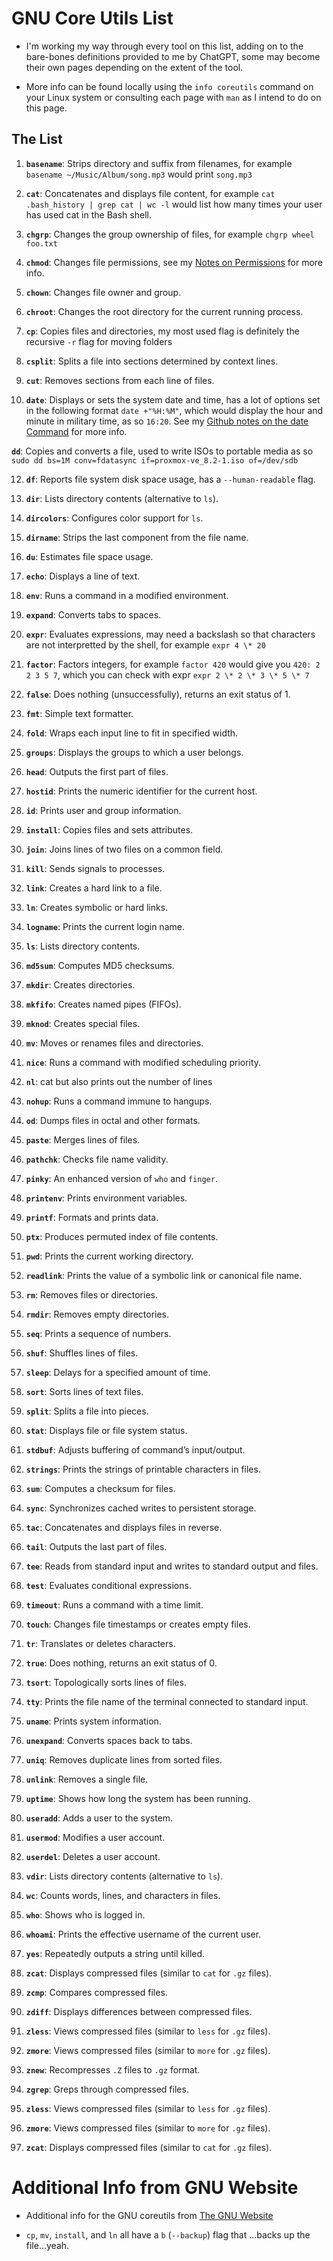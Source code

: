 GNU Core Utils List 
===================

* I'm working my way through every tool on this list, adding on to the bare-bones definitions provided to me by ChatGPT, some may become their own pages depending on the extent of the tool. 

* More info can be found locally using the `info coreutils` command on your Linux system or consulting each page with `man` as I intend to do on this page.  


The List
--------

1. **`basename`**: Strips directory and suffix from filenames, for example `basename ~/Music/Album/song.mp3` would print `song.mp3`


3. **`cat`**: Concatenates and displays file content, for example `cat .bash_history | grep cat | wc -l` would list how many times your user has used cat in the Bash shell.


4. **`chgrp`**: Changes the group ownership of files, for example `chgrp wheel foo.txt`


5. **`chmod`**: Changes file permissions, see my [Notes on Permissions]() for more info.


6. **`chown`**: Changes file owner and group.

7. **`chroot`**: Changes the root directory for the current running process.



8. **`cp`**: Copies files and directories, my most used flag is definitely the recursive `-r` flag for moving folders



9. **`csplit`**: Splits a file into sections determined by context lines.

10. **`cut`**: Removes sections from each line of files.

11. **`date`**: Displays or sets the system date and time, has a lot of options set in the following format `date +"%H:%M"`, which would display the hour and minute in military time, as so `16:20`. See my [Github notes on the date Command]() for more info. 


**`dd`**: Copies and converts a file, used to write ISOs to portable media as so `sudo dd bs=1M conv=fdatasync if=proxmox-ve_8.2-1.iso of=/dev/sdb`


12. **`df`**: Reports file system disk space usage, has a `--human-readable` flag.

13. **`dir`**: Lists directory contents (alternative to `ls`).

14. **`dircolors`**: Configures color support for `ls`.

15. **`dirname`**: Strips the last component from the file name.

16. **`du`**: Estimates file space usage.

17. **`echo`**: Displays a line of text.

18. **`env`**: Runs a command in a modified environment.

19. **`expand`**: Converts tabs to spaces.



20. **`expr`**: Evaluates expressions, may need a backslash so that characters are not interpretted by the shell, for example `expr 4 \* 20`



21. **`factor`**: Factors integers, for example `factor 420` would give you `420: 2 2 3 5 7`, which you can check with expr `expr 2 \* 2 \* 3 \* 5 \* 7` 



22. **`false`**: Does nothing (unsuccessfully), returns an exit status of 1.



23. **`fmt`**: Simple text formatter.

24. **`fold`**: Wraps each input line to fit in specified width.

25. **`groups`**: Displays the groups to which a user belongs.

26. **`head`**: Outputs the first part of files.

27. **`hostid`**: Prints the numeric identifier for the current host.

28. **`id`**: Prints user and group information.

29. **`install`**: Copies files and sets attributes.

30. **`join`**: Joins lines of two files on a common field.

31. **`kill`**: Sends signals to processes.

32. **`link`**: Creates a hard link to a file.

33. **`ln`**: Creates symbolic or hard links.

34. **`logname`**: Prints the current login name.

35. **`ls`**: Lists directory contents.

36. **`md5sum`**: Computes MD5 checksums.

37. **`mkdir`**: Creates directories.

38. **`mkfifo`**: Creates named pipes (FIFOs).

39. **`mknod`**: Creates special files.

40. **`mv`**: Moves or renames files and directories.

41. **`nice`**: Runs a command with modified scheduling priority.



42. **`nl`**: cat but also prints out the number of lines





43. **`nohup`**: Runs a command immune to hangups.

44. **`od`**: Dumps files in octal and other formats.

45. **`paste`**: Merges lines of files.

46. **`pathchk`**: Checks file name validity.

47. **`pinky`**: An enhanced version of `who` and `finger`.

48. **`printenv`**: Prints environment variables.

49. **`printf`**: Formats and prints data.

50. **`ptx`**: Produces permuted index of file contents.

51. **`pwd`**: Prints the current working directory.

52. **`readlink`**: Prints the value of a symbolic link or canonical file name.

53. **`rm`**: Removes files or directories.

54. **`rmdir`**: Removes empty directories.

55. **`seq`**: Prints a sequence of numbers.

56. **`shuf`**: Shuffles lines of files.

57. **`sleep`**: Delays for a specified amount of time.

58. **`sort`**: Sorts lines of text files.

59. **`split`**: Splits a file into pieces.

60. **`stat`**: Displays file or file system status.

61. **`stdbuf`**: Adjusts buffering of command’s input/output.

62. **`strings`**: Prints the strings of printable characters in files.

63. **`sum`**: Computes a checksum for files.

64. **`sync`**: Synchronizes cached writes to persistent storage.

65. **`tac`**: Concatenates and displays files in reverse.

66. **`tail`**: Outputs the last part of files.

67. **`tee`**: Reads from standard input and writes to standard output and files.

68. **`test`**: Evaluates conditional expressions.

69. **`timeout`**: Runs a command with a time limit.

70. **`touch`**: Changes file timestamps or creates empty files.

71. **`tr`**: Translates or deletes characters.

72. **`true`**: Does nothing, returns an exit status of 0.

73. **`tsort`**: Topologically sorts lines of files.

74. **`tty`**: Prints the file name of the terminal connected to standard input.

75. **`uname`**: Prints system information.

76. **`unexpand`**: Converts spaces back to tabs.

77. **`uniq`**: Removes duplicate lines from sorted files.

78. **`unlink`**: Removes a single file.

79. **`uptime`**: Shows how long the system has been running.

80. **`useradd`**: Adds a user to the system.

81. **`usermod`**: Modifies a user account.

82. **`userdel`**: Deletes a user account.

83. **`vdir`**: Lists directory contents (alternative to `ls`).

84. **`wc`**: Counts words, lines, and characters in files.

85. **`who`**: Shows who is logged in.

86. **`whoami`**: Prints the effective username of the current user.

87. **`yes`**: Repeatedly outputs a string until killed.

88. **`zcat`**: Displays compressed files (similar to `cat` for `.gz` files).

89. **`zcmp`**: Compares compressed files.

90. **`zdiff`**: Displays differences between compressed files.

91. **`zless`**: Views compressed files (similar to `less` for `.gz` files).

92. **`zmore`**: Views compressed files (similar to `more` for `.gz` files).

93. **`znew`**: Recompresses `.Z` files to `.gz` format.

94. **`zgrep`**: Greps through compressed files.

95. **`zless`**: Views compressed files (similar to `less` for `.gz` files).

96. **`zmore`**: Views compressed files (similar to `more` for `.gz` files).

97. **`zcat`**: Displays compressed files (similar to `cat` for `.gz` files).


Additional Info from GNU Website
================================

* Additional info for the GNU coreutils from [The GNU Website](https://www.gnu.org/software/coreutils/manual/coreutils.html)


* `cp`, `mv`, `install`, and `ln` all have a `b` (`--backup`) flag that ...backs up the file...yeah. 
